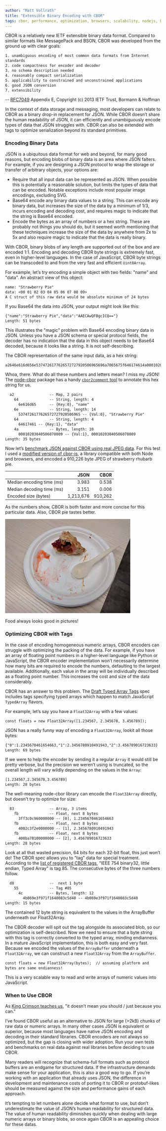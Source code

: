```yaml
---
author: "Matt Vollrath"
title: "Extensible Binary Encoding with CBOR"
tags: cbor, performance, optimization, browsers, scalability, nodejs, benchmarks
---
```


CBOR is a relatively new IETF extensible binary data format.  Compared to similar formats like MessagePack and BSON, CBOR was developed from the ground up with clear goals:

```
1. unambiguous encoding of most common data formats from Internet standards
2. code compactness for encoder and decoder
3. no schema description needed
4. reasonably compact serialization
5. applicability to constrained and unconstrained applications
6. good JSON conversion
7. extensibility
```

-- [RFC7049](https://tools.ietf.org/html/rfc7049) Appendix E, Copyright (c) 2013 IETF Trust, Bormann & Hoffman

In the context of data storage and messaging, most developers can relate to CBOR as a binary drop-in replacement for JSON.  While CBOR doesn’t share the human readability of JSON, it can efficiently and unambiguously encode types of data that JSON struggles with.  CBOR can also be extended with tags to optimize serialization beyond its standard primitives.

### Encoding Binary Data

JSON is a ubiquitous data format for web and beyond, for many good reasons, but encoding blobs of binary data is an area where JSON falters.  For example, if you are designing a JSON protocol to wrap the storage or transfer of arbitrary objects, your options are:

* Require that all input data can be represented as JSON.  When possible this is potentially a reasonable solution, but limits the types of data that can be encoded.  Notable exceptions include most popular image encodings, excluding SVG.
* Base64 encode any binary data values to a string.  This can encode any binary data, but increases the size of the data by a minimum of 1/3, incurs encoding and decoding cost, and requires magic to indicate that the string is Base64 encoded.
* Encode the bytes as an array of numbers or a hex string.  These are probably not things you should do, but it seemed worth mentioning that these techniques increase the size of the data by anywhere from 2x to 5x and also require magic to indicate that the data is really binary.

With CBOR, binary blobs of any length are supported out of the box and are encoded 1:1.  Encoding and decoding CBOR byte strings is extremely fast, even in higher-level languages.  In the case of JavaScript, CBOR byte strings can be transcoded to and from the very fast and efficient `Uint8Array`.

For example, let’s try encoding a simple object with two fields: "name" and "data".  An abstract view of this object:

```
name: "Strawberry Pie"
data: <00 01 02 03 04 05 06 07 08 09>
A C struct of this raw data would be absolute minimum of 24 bytes
```

If you Base64 the data into JSON, your output might look like this:

```
{"name":"Strawberry Pie","data":"AAECAwQFBgcICQ=="}
Length: 51 bytes
```

This illustrates the "magic" problem with Base64 encoding binary data in JSON.  Unless you have a JSON schema or special protocol fields, the decoder has no indication that the data in this object needs to be Base64 decoded, because it looks like a string.  It is not self-describing.

The CBOR representation of the same input data, as a hex string:

```
a2646e616d656e5374726177626572727920506965696a7065675f646174614a00010203040506070809
```

Whoa, there.  What do all these numbers and letters mean?  I miss my JSON!  The [node-cbor](https://www.npmjs.com/package/cbor) package has a handy [`cbor2comment` tool](https://github.com/hildjj/node-cbor/blob/master/bin/cbor2comment) to annotate this hex string for us.

```
  a2                -- Map, 2 pairs
    64              -- String, length: 4
      6e616d65      -- {Key:0}, "name"
    6e              -- String, length: 14
      5374726177626572727920506965 -- {Val:0}, "Strawberry Pie"
    64              -- String, length: 4
      64617461 -- {Key:1}, "data"
    4a              -- Bytes, length: 10
      00010203040506070809 -- {Val:1}, 00010203040506070809
Length: 35 bytes
```

Now let’s [benchmark JSON against CBOR using real JPEG data](https://github.com/mvollrath/cbor-bench).  For this test I used a [modified version of cbor-js](https://github.com/mvollrath/cbor-js/tree/fast_byte_array_encoding), a library compatible with both Node and browsers, and encoded a 910,226 byte JPEG of strawberry rhubarb pie.

|                           | JSON      | CBOR    |
| :------------------------ | --------: | ------: |
| Median encoding time (ms) | 3.983     | 0.538   |
| Median decoding time (ms) | 3.151     | 0.006   |
| Encoded size (bytes)      | 1,213,676 | 910,262 |

As the numbers show, CBOR is both faster and more concise for this particular data.  Also, CBOR pie tastes better.

![strawberry rhubarb pie](/2019/03/18/strawberry_pie.jpg)

Food always looks good in pictures!

### Optimizing CBOR with Tags

In the case of encoding homogeneous numeric arrays, CBOR encoders can struggle with optimizing the packing of the data.  For example, if you have an array of floating point numbers in a higher-level language like Python or JavaScript, the CBOR encoder implementation won’t necessarily determine how many bits are required to encode the numbers, defaulting to the largest available.  Additionally, each value in the array will be individually described as a floating point number.  This increases the cost and size of the data considerably.

CBOR has an answer to this problem.  The [Draft Typed Array Tags](https://datatracker.ietf.org/doc/draft-ietf-cbor-array-tags/?include_text=1) spec includes tags specifying typed arrays which happen to match JavaScript `TypedArray` flavors.

For example, let’s say you have a `Float32Array` with a few values:

```
const floats = new Float32Array([1.234567, 2.345678, 3.456789]);
```

JSON has a really funny way of encoding a `Float32Array`, lookit all those bytes:

```
{"0":1.2345670461654663,"1":2.3456780910491943,"2":3.456789016723633}
Length: 69 bytes
```

If we were to help the encoder by sending it a regular `Array` it would still be pretty verbose, but the precision we weren’t using is truncated, so the overall length will vary wildly depending on the values in the `Array`:

```
[1.234567,2.345678,3.456789]
Length: 28 bytes
```

The well-meaning node-cbor library can encode the `Float32Array` directly, but doesn't try to optimize for size:

```
  83                -- Array, 3 items
    fb              -- Float, next 8 bytes
      3ff3c0c960000000 -- [0], 1.2345670461654663
    fb              -- Float, next 8 bytes
      4002c3f2e0000000 -- [1], 2.3456780910491943
    fb              -- Float, next 8 bytes
      400ba78100000000 -- [2], 3.456789016723633
Length: 28 bytes
```

Look at all that wasted precision, 64 bits for each 32-bit float, this just won’t do!  The CBOR spec allows you to "tag" data for special treatment.  According to the [list of registered CBOR tags](https://www.iana.org/assignments/cbor-tags/cbor-tags.xhtml), "IEEE 754 binary32, little endian, Typed Array" is tag 85.  The consecutive bytes of the three numbers follow.

```
  d8                --  next 1 byte
    55              -- Tag #85
      4c            -- Bytes, length: 12
        4b069e3f971f1640083c5d40 -- 4b069e3f971f1640083c5d40
Length: 15 bytes
```

The contained 12 byte string is equivalent to the values in the ArrayBuffer underneath our Float32Array.

The CBOR decoder will spit out the tag alongside its associated blob, so our optimization is self-described.  Now we need to ensure that a byte string with this tag is correctly converted to the typed array, minding endianness.  In a mature JavaScript implementation, this is both easy and very fast.  Because we encoded the values of the `ArrayBuffer` underneath a `Float32Array`, we can construct a new `Float32Array` from the `ArrayBuffer`.

```
const floats = new Float32Array(bytes);  // assuming platform and bytes are same endianness!
```

This is a very scalable way to read and write arrays of numeric values into JavaScript.

### When to Use CBOR

As [King Crimson teaches us](https://youtu.be/9FBmHB-YoQw?t=57), "it doesn’t mean you should / just because you can."

I’ve found CBOR useful as an alternative to JSON for large (>2kB) chunks of raw data or numeric arrays.  In many other cases JSON is equivalent or superior, because most languages have native JSON encoding and decoding in their standard libraries.  CBOR encoders are not always so optimized, but the gap is closing with wider adoption.  Run your own tests and benchmarks on real data against real libraries before deciding to use CBOR.

Many readers will recognize that schema-full formats such as protocol buffers are an endgame for structured data.  If the infrastructure demands make sense for your application, this is also a good way to go.  If you’re working with an application that already uses JSON, the difference in development and maintenance costs of porting it to CBOR or protobuf-likes should be measured against the size and performance gains of each approach.

It’s tempting to let numbers alone decide what format to use, but don’t underestimate the value of JSON’s human readability for structured data.  The value of human readability diminishes quickly when dealing with large numeric arrays or binary blobs, so once again CBOR is an appealing choice for these datas.

